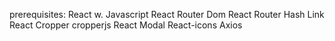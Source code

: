 prerequisites:
React w. Javascript
React Router Dom
React Router Hash Link
React Cropper cropperjs
React Modal
React-icons
Axios